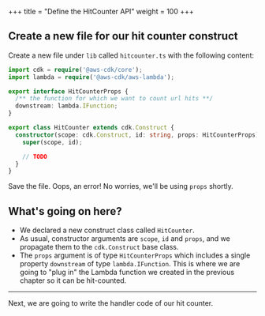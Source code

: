 +++
title = "Define the HitCounter API"
weight = 100
+++

## Create a new file for our hit counter construct

Create a new file under `lib` called `hitcounter.ts` with the following content:

```ts
import cdk = require('@aws-cdk/core');
import lambda = require('@aws-cdk/aws-lambda');

export interface HitCounterProps {
  /** the function for which we want to count url hits **/
  downstream: lambda.IFunction;
}

export class HitCounter extends cdk.Construct {
  constructor(scope: cdk.Construct, id: string, props: HitCounterProps) {
    super(scope, id);

    // TODO
  }
}
```

Save the file. Oops, an error! No worries, we'll be using `props` shortly.

## What's going on here?

* We declared a new construct class called `HitCounter`.
* As usual, constructor arguments are `scope`, `id` and `props`, and we
  propagate them to the `cdk.Construct` base class.
* The `props` argument is of type `HitCounterProps` which includes a single
  property `downstream` of type `lambda.IFunction`. This is where we are going to "plug in" the
  Lambda function we created in the previous chapter so it can be hit-counted.

----

Next, we are going to write the handler code of our hit counter.
